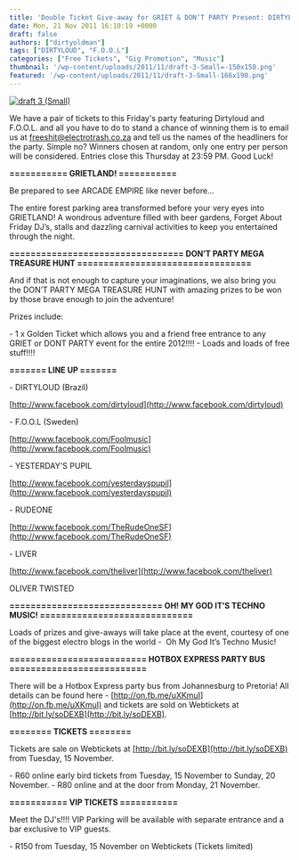 ```yaml
---
title: 'Double Ticket Give-away for GRIET & DON’T PARTY Present: DIRTYLOUD (Brazil) & F.O.O.L (Sweden)'
date: Mon, 21 Nov 2011 16:10:19 +0000
draft: false
authors: ["dirtyoldman"]
tags: ["DIRTYLOUD", "F.O.O.L"]
categories: ["Free Tickets", "Gig Promotion", "Music"]
thumbnail: '/wp-content/uploads/2011/11/draft-3-Small=-150x150.png'
featured: '/wp-content/uploads/2011/11/draft-3-Small-166x190.png'
---
```


[![](/wp-content/uploads/2011/11/draft-3-Small.png "draft 3 (Small)")](/2011/11/21/double-ticket-give-away-for-griet-don%e2%80%99t-party-present-dirtyloud-brazil-f-o-o-l-sweden/draft-3-small/)

We have a pair of tickets to this Friday's party featuring Dirtyloud and F.O.O.L. and all you have to do to stand a chance of winning them is to email us at [freeshit@electrotrash.co.za](mailto:freeshit@electrotrash.co.za) and tell us the names of the headliners for the party. Simple no? Winners chosen at random, only one entry per person will be considered. Entries close this Thursday at 23:59 PM. Good Luck!

**\=========== GRIETLAND! ===========**

Be prepared to see ARCADE EMPIRE like never before…

The entire forest parking area transformed before your very eyes into GRIETLAND! A wondrous adventure filled with beer gardens, Forget About Friday DJ’s, stalls and dazzling carnival activities to keep you entertained through the night.

**\================================= DON’T PARTY MEGA TREASURE HUNT =================================**

And if that is not enough to capture your imaginations, we also bring you the DON’T PARTY MEGA TREASURE HUNT with amazing prizes to be won by those brave enough to join the adventure!

Prizes include:

\- 1 x Golden Ticket which allows you and a friend free entrance to any GRIET or DONT PARTY event for the entire 2012!!!! - Loads and loads of free stuff!!!!

**\======= LINE UP =======**

\- DIRTYLOUD (Brazil)

[http://www.facebook.com/dirtyloud](http://www.facebook.com/dirtyloud)

\- F.O.O.L (Sweden)

[http://www.facebook.com/Foolmusic](http://www.facebook.com/Foolmusic)

\- YESTERDAY'S PUPIL

[http://www.facebook.com/yesterdayspupil](http://www.facebook.com/yesterdayspupil)

\- RUDEONE

[http://www.facebook.com/TheRudeOneSF](http://www.facebook.com/TheRudeOneSF)

\- LIVER

[http://www.facebook.com/theliver](http://www.facebook.com/theliver)

OLIVER TWISTED

**\============================= OH! MY GOD IT’S TECHNO MUSIC! =============================**

Loads of prizes and give-aways will take place at the event, courtesy of one of the biggest electro blogs in the world -  Oh My God It’s Techno Music!

**\========================== HOTBOX EXPRESS PARTY BUS ==========================**

There will be a Hotbox Express party bus from Johannesburg to Pretoria! All details can be found here - [http://on.fb.me/uXKmuI](http://on.fb.me/uXKmuI) and tickets are sold on Webtickets at [http://bit.ly/soDEXB](http://bit.ly/soDEXB).

**\======== TICKETS ========**

Tickets are sale on Webtickets at [http://bit.ly/soDEXB](http://bit.ly/soDEXB) from Tuesday, 15 November.

\- R60 online early bird tickets from Tuesday, 15 November to Sunday, 20 November. - R80 online and at the door from Monday, 21 November.

**\=========== VIP TICKETS ===========**

Meet the DJ's!!!! VIP Parking will be available with separate entrance and a bar exclusive to VIP guests.

\- R150 from Tuesday, 15 November on Webtickets (Tickets limited)